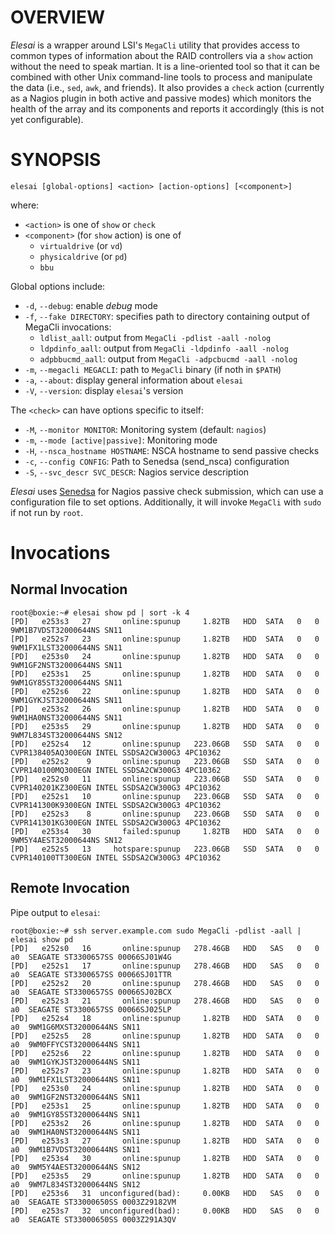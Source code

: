 # OVERVIEW

*Elesai* is a wrapper around LSI's `MegaCli` utility that provides access to common types of information about the RAID controllers via a `show` action without the need to speak martian. It is a line-oriented tool so that it can be combined with other Unix command-line tools to process and manipulate the data (i.e., `sed`, `awk`, and friends). It also provides a `check` action (currently as a Nagios plugin in both active and passive modes) which monitors the health of the array and its components and reports it accordingly (this is not yet configurable).

# SYNOPSIS

    elesai [global-options] <action> [action-options] [<component>]

where:

* `<action>` is one of `show` or `check`
* `<component>` (for `show` action) is one of 
	* `virtualdrive` (or `vd`)
	* `physicaldrive` (or `pd`)
	* `bbu` 

Global options include:

* `-d`, `--debug`: enable *debug* mode
* `-f`, `--fake DIRECTORY`: specifies path to directory containing output of MegaCli invocations:
	* `ldlist_aall`: output from `MegaCli -pdlist -aall -nolog`
	* `ldpdinfo_aall`: output from `MegaCli -ldpdinfo -aall -nolog`
	* `adpbbucmd_aall`: output from `MegaCli -adpcbucmd -aall -nolog`
* `-m`, `--megacli MEGACLI`: path to `MegaCli` binary (if noth in `$PATH`)
* `-a`, `--about`: display general information about `elesai`
* `-V`, `--version`: display `elesai`'s version

The `<check>` can have options specific to itself:

* `-M`, `--monitor MONITOR`:            Monitoring system (default: `nagios`)
* `-m`, `--mode [active|passive]`:      Monitoring mode
* `-H`, `--nsca_hostname HOSTNAME`:     NSCA hostname to send passive checks
* `-c`, `--config CONFIG`:              Path to Senedsa (send_nsca) configuration
* `-S`, `--svc_descr SVC_DESCR`:        Nagios service description

*Elesai* uses [Senedsa](https://rubygems.org/gems/senedsa "Senedsa") for Nagios passive check submission, which can use a configuration file to set options. Additionally, it will invoke `MegaCli` with `sudo` if not run by `root`.

# Invocations

## Normal Invocation

    root@boxie:~# elesai show pd | sort -k 4
    [PD]   e253s3   27       online:spunup     1.82TB   HDD  SATA   0   0   9WM1B7VDST32000644NS SN11
    [PD]   e252s7   23       online:spunup     1.82TB   HDD  SATA   0   0   9WM1FX1LST32000644NS SN11
    [PD]   e253s0   24       online:spunup     1.82TB   HDD  SATA   0   0   9WM1GF2NST32000644NS SN11
    [PD]   e253s1   25       online:spunup     1.82TB   HDD  SATA   0   0   9WM1GY85ST32000644NS SN11
    [PD]   e252s6   22       online:spunup     1.82TB   HDD  SATA   0   0   9WM1GYKJST32000644NS SN11
    [PD]   e253s2   26       online:spunup     1.82TB   HDD  SATA   0   0   9WM1HA0NST32000644NS SN11
    [PD]   e253s5   29       online:spunup     1.82TB   HDD  SATA   0   0   9WM7L834ST32000644NS SN12
    [PD]   e252s4   12       online:spunup   223.06GB   SSD  SATA   0   0   CVPR138405AQ300EGN INTEL SSDSA2CW300G3 4PC10362
    [PD]   e252s2    9       online:spunup   223.06GB   SSD  SATA   0   0   CVPR140100MQ300EGN INTEL SSDSA2CW300G3 4PC10362
    [PD]   e252s0   11       online:spunup   223.06GB   SSD  SATA   0   0   CVPR140201KZ300EGN INTEL SSDSA2CW300G3 4PC10362
    [PD]   e252s1   10       online:spunup   223.06GB   SSD  SATA   0   0   CVPR141300K9300EGN INTEL SSDSA2CW300G3 4PC10362
    [PD]   e252s3    8       online:spunup   223.06GB   SSD  SATA   0   0   CVPR141301KG300EGN INTEL SSDSA2CW300G3 4PC10362
    [PD]   e253s4   30       failed:spunup     1.82TB   HDD  SATA   0   0   9WM5Y4AEST32000644NS SN12
    [PD]   e252s5   13     hotspare:spunup   223.06GB   SSD  SATA   0   0   CVPR140100TT300EGN INTEL SSDSA2CW300G3 4PC10362
    
## Remote Invocation

Pipe output to `elesai`:

	root@boxie:~# ssh server.example.com sudo MegaCli -pdlist -aall | elesai show pd
	[PD]   e252s0   16       online:spunup   278.46GB   HDD   SAS   0   0  a0  SEAGATE ST3300657SS 00066SJ01W4G
	[PD]   e252s1   17       online:spunup   278.46GB   HDD   SAS   0   0  a0  SEAGATE ST3300657SS 00066SJ01TTR
	[PD]   e252s2   20       online:spunup   278.46GB   HDD   SAS   0   0  a0  SEAGATE ST3300657SS 00066SJ02BCX
	[PD]   e252s3   21       online:spunup   278.46GB   HDD   SAS   0   0  a0  SEAGATE ST3300657SS 00066SJ025LP
	[PD]   e252s4   18       online:spunup     1.82TB   HDD  SATA   0   0  a0  9WM1G6MXST32000644NS SN11
	[PD]   e252s5   28       online:spunup     1.82TB   HDD  SATA   0   0  a0  9WM0FFYCST32000644NS SN11
	[PD]   e252s6   22       online:spunup     1.82TB   HDD  SATA   0   0  a0  9WM1GYKJST32000644NS SN11
	[PD]   e252s7   23       online:spunup     1.82TB   HDD  SATA   0   0  a0  9WM1FX1LST32000644NS SN11
	[PD]   e253s0   24       online:spunup     1.82TB   HDD  SATA   0   0  a0  9WM1GF2NST32000644NS SN11
	[PD]   e253s1   25       online:spunup     1.82TB   HDD  SATA   0   0  a0  9WM1GY85ST32000644NS SN11
	[PD]   e253s2   26       online:spunup     1.82TB   HDD  SATA   0   0  a0  9WM1HA0NST32000644NS SN11
	[PD]   e253s3   27       online:spunup     1.82TB   HDD  SATA   0   0  a0  9WM1B7VDST32000644NS SN11
	[PD]   e253s4   30       online:spunup     1.82TB   HDD  SATA   0   0  a0  9WM5Y4AEST32000644NS SN12
	[PD]   e253s5   29       online:spunup     1.82TB   HDD  SATA   0   0  a0  9WM7L834ST32000644NS SN12
	[PD]   e253s6   31  unconfigured(bad):     0.00KB   HDD   SAS   0   0  a0  SEAGATE ST33000650SS 0003Z29182VM
	[PD]   e253s7   32  unconfigured(bad):     0.00KB   HDD   SAS   0   0  a0  SEAGATE ST33000650SS 0003Z291A3QV
